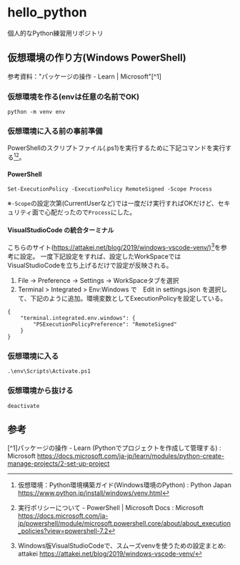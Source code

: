 # hello_python
個人的なPython練習用リポジトリ

## 仮想環境の作り方(Windows PowerShell)
参考資料："パッケージの操作 - Learn | Microsoft"[^1]

### 仮想環境を作る(envは任意の名前でOK)
```
python -m venv env
```
### 仮想環境に入る前の事前準備

PowerShellのスクリプトファイル(.ps1)を実行するために下記コマンドを実行する[^2][^3]。
#### PowerShell
```
Set-ExecutionPolicy -ExecutionPolicy RemoteSigned -Scope Process
```
※`-Scope`の設定次第(CurrentUserなど)では一度だけ実行すればOKだけど、セキュリティ面で心配だったので`Process`にした。
#### VisualStudioCode の統合ターミナル
こちらのサイト(https://attakei.net/blog/2019/windows-vscode-venv/)[^4]を参考に設定。
一度下記設定をすれば、設定したWorkSpaceではVisualStudioCodeを立ち上げるだけで設定が反映される。
1. File -> Preference -> Settings -> WorkSpaceタブを選択
2. Terminal > Integrated > Env:Windows で　Edit in settings.json を選択して、下記のように追加。環境変数としてExecutionPolicyを設定している。
```
{
    "terminal.integrated.env.windows": {
        "PSExecutionPolicyPreference": "RemoteSigned"
    }
}
```
### 仮想環境に入る
```
.\env\Scripts\Activate.ps1
```

### 仮想環境から抜ける
```
deactivate
```

## 参考
[^1]パッケージの操作 - Learn (Pythonでプロジェクトを作成して管理する) : Microsoft
https://docs.microsoft.com/ja-jp/learn/modules/python-create-manage-projects/2-set-up-project

[^2]:仮想環境：Python環境構築ガイド(Windows環境のPython) : Python Japan
https://www.python.jp/install/windows/venv.html

[^3]:実行ポリシーについて - PowerShell | Microsoft Docs : Microsoft
https://docs.microsoft.com/ja-jp/powershell/module/microsoft.powershell.core/about/about_execution_policies?view=powershell-7.2

[^4]:Windows版VisualStudioCodeで、スムーズvenvを使うための設定まとめ: attakei
https://attakei.net/blog/2019/windows-vscode-venv/